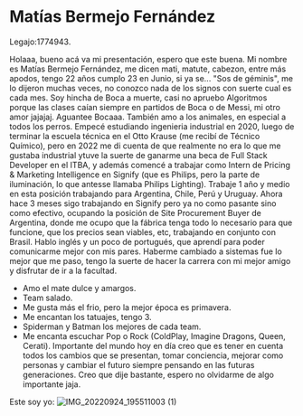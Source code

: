 # Matías Bermejo Fernández
Legajo:1774943.

Holaaa, bueno acá va mi presentación, espero que este buena. Mi nombre es Matías Bermejo Fernández, me dicen mati, matute, cabezon, entre más apodos, tengo 22 años cumplo 23 en Junio, si ya se... "Sos de géminis", me lo dijeron muchas veces, no conozco nada de los signos con suerte cual es cada mes. 
Soy hincha de Boca a muerte, casi no apruebo Algoritmos porque las clases caían siempre en partidos de Boca o de Messi, mi otro amor jajajaj. Aguantee Bocaaa. También amo a los animales, en especial a todos los perros.
Empecé estudiando ingenieria industrial en 2020, luego de terminar la escuela técnica en el Otto Krause (me recibí de Técnico Químico), pero en 2022 me di cuenta de que realmente no era lo que me gustaba industrial ytuve la suerte de ganarme una beca de Full Stack Developer en el ITBA, y además comencé a trabajar como Intern de Pricing & Marketing Intelligence en Signify (que es Philips, pero la parte de iluminación, lo que antesse llamaba Philips Lighting). Trabaje 1 año y medio en esta posición trabajando para Argentina, Chile, Perú y Uruguay. Ahora hace 3 meses sigo trabajando en Signify pero ya no como pasante sino como efectivo, ocupando la posición de Site Procurement Buyer de Argentina, donde me ocupo que la fábrica tenga todo lo necesario para que funcione, que los precios sean viables, etc, trabajando en conjunto con Brasil.
Hablo inglés y un poco de portugués, que aprendí para poder comunicarme mejor con mis pares.
Haberme cambiado a sistemas fue lo mejor que me paso, tengo la suerte de hacer la carrera con mi mejor amigo y disfrutar de ir a la facultad. 
- Amo el mate dulce y amargos.
- Team salado.
- Me gusta más el frio, pero la mejor época es primavera.
- Me encantan los tatuajes, tengo 3.
- Spiderman y Batman los mejores de cada team.
- Me encanta escuchar Pop o Rock (ColdPlay, Imagine Dragons, Queen, Cerati).
Importante del mundo hoy en día creo que es tener en cuenta todos los cambios que se presentan, tomar conciencia, mejorar como personas y cambiar el futuro siempre pensando en las futuras generaciones.
Creo que dije bastante, espero no olvidarme de algo importante jaja.

Este soy yo:
![IMG_20220924_195511003 (1)](https://github.com/pdepjm/2024-tp0-presentacion-MatttiB/assets/105322158/152f03d3-fbb2-425b-8aa5-bdfad9321c42)





